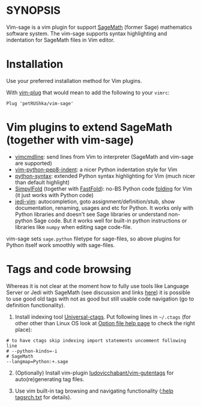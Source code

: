 # SYNOPSIS

Vim-sage is a vim plugin for support [SageMath](https://www.sagemath.org/) (former Sage) mathematics software system. The vim-sage supports syntax highlighting and indentation for SageMath files in Vim editor.

# Installation

Use your preferred installation method for Vim plugins.

With [vim-plug](https://github.com/junegunn/vim-plug) that would mean to add the following to your `vimrc`:

```vim
Plug 'petRUShka/vim-sage'
```

# Vim plugins to extend SageMath (together with vim-sage)

- [vimcmdline](https://github.com/jalvesaq/vimcmdline): send lines from Vim to interpreter (SageMath and vim-sage are supported)
- [vim-python-pep8-indent](https://github.com/Vimjas/vim-python-pep8-indent): a nicer Python indentation style for Vim
- [python-syntax](https://github.com/vim-python/python-syntax): extended Python syntax highlighting for Vim (much nicer than default highlight)
- [SimpylFold](https://github.com/tmhedberg/SimpylFold) (together with [FastFold](https://github.com/Konfekt/FastFold)): 
no-BS Python code [folding](https://vim.fandom.com/wiki/Folding) for Vim (it just works with Python code)
- [jedi-vim](https://github.com/davidhalter/jedi-vim): autocompletion, goto assignment/definition/stub, show documentation, renaming, usages and etc for Python. It works only with Python libraries and doesn't see Sage libraries or understand non-python Sage code. But it works well for built-in python instructions or libraries like `numpy` when editing sage code-file.

vim-sage sets `sage.python` filetype for sage-files, so above plugins for Python itself work smoothly with sage-files.

# Tags and code browsing

Whereas it is not clear at the moment how to fully use tools like Language Server or Jedi with SageMath (see discussion and links [here](https://github.com/Konfekt/vim-sage/commit/63ff3d664aa069653032ea49b0f550379832a0bf#commitcomment-38719418)) it is possible to use good old tags with not as good but still usable code navigation (go to definition functionality).

1. Install indexing tool [Universal-ctags](https://ctags.io/). Put following lines in `~/.ctags` (for other other than Linux OS look at [Option file help page](http://docs.ctags.io/en/latest/optlib.html#option-files) to check the right place):

```ctags
# to have ctags skip indexing import statements uncomment following line
# --python-kinds=-i
# SageMath
--langmap=Python:+.sage
```

2. (Optionally) Install vim-plugin [ludovicchabant/vim-gutentags](https://github.com/ludovicchabant/vim-gutentags) for auto(re)generating tag files.

3. Use vim built-in tag browsing and navigating functionality ([:help tagsrch.txt](https://vimhelp.org/tagsrch.txt.html) for details).
